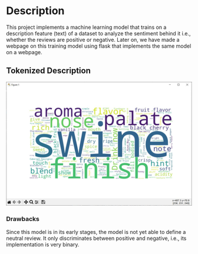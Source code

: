 # Description

This project implements a machine learning model that trains on a description feature (text) of a dataset to analyze the sentiment behind it i.e., whether the reviews are positive or negative. Later on, we have made a webpage on this training model using flask that implements the same model on a webpage.

## Tokenized Description

![Data Analysis Graph](outputs/TokenizedDescription.JPG)

### Drawbacks
Since this model is in its early stages, the model is not yet able to define a neutral review. It only discriminates between positive and negative, i.e., its implementation is very binary.